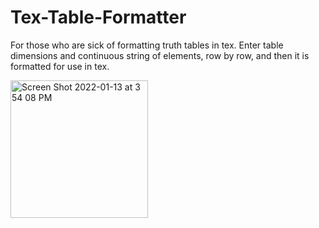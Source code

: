 # Tex-Table-Formatter

For those who are sick of formatting truth tables in tex. Enter table dimensions and continuous string of elements, row by row, and then it is formatted for use in tex.

<img width="220" alt="Screen Shot 2022-01-13 at 3 54 08 PM" src="https://user-images.githubusercontent.com/35261676/149410537-bebe23cd-6cd5-44b2-96aa-b6600f68dd24.png">
